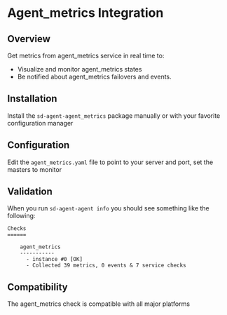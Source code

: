 # Agent_metrics Integration

## Overview

Get metrics from agent_metrics service in real time to:

* Visualize and monitor agent_metrics states
* Be notified about agent_metrics failovers and events.

## Installation

Install the `sd-agent-agent_metrics` package manually or with your favorite configuration manager

## Configuration

Edit the `agent_metrics.yaml` file to point to your server and port, set the masters to monitor

## Validation

When you run `sd-agent-agent info` you should see something like the following:

    Checks
    ======

        agent_metrics
        -----------
          - instance #0 [OK]
          - Collected 39 metrics, 0 events & 7 service checks

## Compatibility

The agent_metrics check is compatible with all major platforms
